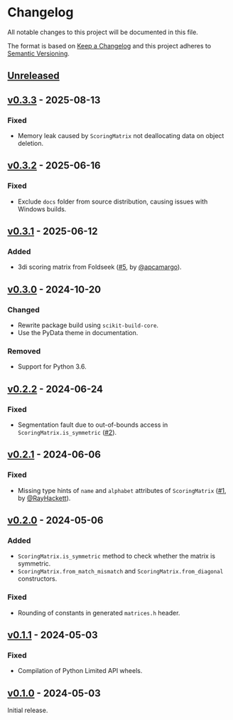 # Changelog
All notable changes to this project will be documented in this file.

The format is based on [Keep a Changelog](http://keepachangelog.com/en/1.0.0/)
and this project adheres to [Semantic Versioning](http://semver.org/spec/v2.0.0.html).


## [Unreleased]
[Unreleased]: https://github.com/althonos/scoring-matrices/compare/v0.3.3...HEAD


## [v0.3.3] - 2025-08-13
[v0.3.3]: https://github.com/althonos/scoring-matrices/compare/v0.3.2...v0.3.3

### Fixed
- Memory leak caused by `ScoringMatrix` not deallocating data on object deletion.


## [v0.3.2] - 2025-06-16
[v0.3.2]: https://github.com/althonos/scoring-matrices/compare/v0.3.1...v0.3.2

### Fixed
- Exclude `docs` folder from source distribution, causing issues with Windows builds.


## [v0.3.1] - 2025-06-12
[v0.3.1]: https://github.com/althonos/scoring-matrices/compare/v0.3.0...v0.3.1

### Added
- 3di scoring matrix from Foldseek ([#5](https://github.com/althonos/scoring-matrices/pull/5), by [@apcamargo](https://github.com/apcamargo)).


## [v0.3.0] - 2024-10-20
[v0.3.0]: https://github.com/althonos/scoring-matrices/compare/v0.2.2...v0.3.0

### Changed
- Rewrite package build using `scikit-build-core`.
- Use the PyData theme in documentation.

### Removed
- Support for Python 3.6.


## [v0.2.2] - 2024-06-24
[v0.2.2]: https://github.com/althonos/scoring-matrices/compare/v0.2.1...v0.2.2

### Fixed
- Segmentation fault due to out-of-bounds access in `ScoringMatrix.is_symmetric` ([#2](https://github.com/althonos/scoring-matrices/issues/2)).


## [v0.2.1] - 2024-06-06
[v0.2.1]: https://github.com/althonos/scoring-matrices/compare/v0.2.0...v0.2.1

### Fixed
- Missing type hints of `name` and `alphabet` attributes of `ScoringMatrix` ([#1](https://github.com/althonos/scoring-matrices/pull/1), by [@RayHackett](https://github.com/RayHackett)).


## [v0.2.0] - 2024-05-06
[v0.2.0]: https://github.com/althonos/scoring-matrices/compare/v0.1.1...v0.2.0

### Added
- `ScoringMatrix.is_symmetric` method to check whether the matrix is symmetric.
- `ScoringMatrix.from_match_mismatch` and `ScoringMatrix.from_diagonal` constructors.

### Fixed
- Rounding of constants in generated `matrices.h` header.


## [v0.1.1] - 2024-05-03
[v0.1.1]: https://github.com/althonos/scoring-matrices/compare/v0.1.0...v0.1.1

### Fixed
- Compilation of Python Limited API wheels.


## [v0.1.0] - 2024-05-03
[v0.1.0]: https://github.com/althonos/scoring-matrices/compare/de079cc0...v0.1.0

Initial release.
